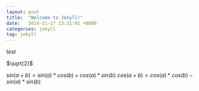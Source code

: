 ```yaml
---
layout: post
title:  "Welcome to Jekyll!"
date:   2014-11-17 13:31:01 +0800
categories: jekyll
tag: jekyll
---
```



$test$

$\sqrt{2}$

$sin(a+b)=sin(a)*cos(b)+cos(a)*sin(b)$ 
$cos(a+b)=cos(a)*cos(b)-sin(a)*sin(b)$ 
